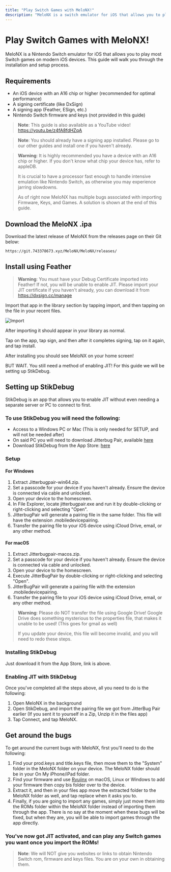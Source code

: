 ```yaml
---
title: "Play Switch Games with MeloNX!"
description: "MeloNX is a switch emulator for iOS that allows you to play most Switch 1 games on modern iOS devices."
---
```


# Play Switch Games with MeloNX!

MeloNX is a Nintendo Switch emulator for iOS that allows you to play most Switch games on modern iOS devices. This guide will walk you through the installation and setup process.

## Requirements

- An iOS device with an A16 chip or higher (recommended for optimal performance)
- A signing certificate (like DxSign)
- A signing app (Feather, ESign, etc.)
- Nintendo Switch firmware and keys (not provided in this guide)

> **Note**: This guide is also available as a YouTube video!
> https://youtu.be/z4fA8fdHZqA

> **Note**: You should already have a signing app installed. Please go to our other guides and install one if you haven't already.

> **Warning**: It is highly recommended you have a device with an A16 chip or higher. If you don't know what chip your device has, refer to appleDB.
>
> It is crucial to have a processor fast enough to handle intensive emulation like Nintendo Switch, as otherwise you may experience jarring slowdowns.
>
> As of right now MeloNX has multiple bugs associated with importing Firmware, Keys, and Games. A solution is shown at the end of this guide.

## Download the MeloNX .ipa

Download the latest release of MeloNX from the releases page on their Git below:

```
https://git.743378673.xyz/MeloNX/MeloNX/releases/
```

## Install using Feather

> **Warning**: You must have your Debug Certificate imported into Feather! If not, you will be unable to enable JIT.
> Please import your JIT certificate if you haven't already, you can download it from https://dxsign.cc/manage

Import that app in the library section by tapping import, and then tapping on the file in your recent files.

![Import](/images/melonx/import.gif)

After importing it should appear in your library as normal.

Tap on the app, tap sign, and then after it completes signing, tap on it again, and tap install.

After installing you should see MeloNX on your home screen!

BUT WAIT. You still need a method of enabling JIT! For this guide we will be setting up StikDebug.

## Setting up StikDebug

StikDebug is an app that allows you to enable JIT without even needing a separate server or PC to connect to first.

### To use StikDebug you will need the following:

- Access to a Windows PC or Mac (This is only needed for SETUP, and will not be needed after)
- On said PC you will need to download Jitterbug Pair, available [here](https://github.com/osy/Jitterbug/releases/)
- Download StikDebug from the App Store: [here](https://apps.apple.com/us/app/stikdebug/id6744045754)

### Setup

#### For Windows

1. Extract Jitterbugpair-win64.zip.
2. Set a passcode for your device if you haven't already. Ensure the device is connected via cable and unlocked.
3. Open your device to the homescreen.
4. In File Explorer, locate jitterbugpair.exe and run it by double-clicking or right-clicking and selecting "Open".
5. JitterbugPair will generate a pairing file in the same folder. This file will have the extension .mobiledevicepairing.
6. Transfer the pairing file to your iOS device using iCloud Drive, email, or any other method.

#### For macOS

1. Extract Jitterbugpair-macos.zip.
2. Set a passcode for your device if you haven't already. Ensure the device is connected via cable and unlocked.
3. Open your device to the homescreen.
4. Execute JitterBugPair by double-clicking or right-clicking and selecting "Open".
5. JitterBugPair will generate a pairing file with the extension .mobiledevicepairing.
6. Transfer the pairing file to your iOS device using iCloud Drive, email, or any other method.

> **Warning**: Please do NOT transfer the file using Google Drive! Google Drive does something mysterious to the properties file, that makes it unable to be used! (This goes for gmail as well)
>
> If you update your device, this file will become invalid, and you will need to redo these steps.

### Installing StikDebug

Just download it from the App Store, link is above. 

### Enabling JIT with StikDebug

Once you've completed all the steps above, all you need to do is the following:

1. Open MeloNX in the background
2. Open StikDebug, and import the pairing file we got from JitterBug Pair earlier (If you sent it to yourself in a Zip, Unzip it in the files app)
3. Tap Connect, and tap MeloNX.

## Get around the bugs

To get around the current bugs with MeloNX, first you'll need to do the following:

1. Find your prod.keys and title.keys file, then move them to the "System" folder in the MeloNX folder on your device. The MeloNX folder should be in your On My iPhone/iPad folder.
2. Find your firmware and use [Ryujinx](https://ryujinx.app) on macOS, Linux or Windows to add your firmware then copy bis folder over to the device.
3. Extract it, and then in your files app move the extracted folder to the MeloNX folder as well, and tap replace when it asks you to.
4. Finally, if you are going to import any games, simply just move them into the ROMs folder within the MeloNX folder instead of importing them through the app. There is no say at the moment when these bugs will be fixed, but when they are, you will be able to import games through the app directly.

### You've now got JIT activated, and can play any Switch games you want once you import the ROMs!

> **Note**: We will NOT give you websites or links to obtain Nintendo Switch rom, firmware and keys files. You are on your own in obtaining them.
